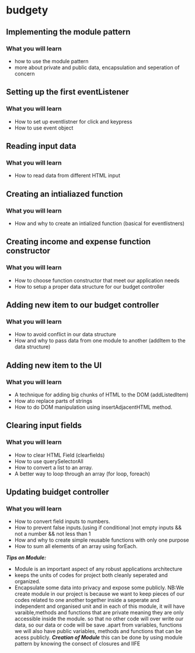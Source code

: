 # budgety
## Implementing the module pattern
### What you will learn 
- how to use the module pattern
- more about private and public data, encapsulation and seperation of concern 
## Setting up the first eventListener
### What you will learn 
- How to set up eventlistner for click and  keypress
- How to use event object 
## Reading input data
### What you will learn 
- How to read data from different HTML input

## Creating an intialiazed function
### What you will learn 
- How and why to create an intialized function (basical for eventlistners)

## Creating income and expense function constructor
### What you will learn 
- How to choose function constructor that meet our application needs
- How to setup a  proper data structure for our budget controller
## Adding new item to our budget controller
### What you will learn 
- How to avoid conflict in our data structure
- How and why to pass data from one module to another (addItem to the data structure)
## Adding new item to the UI
### What you will learn 
- A technique for adding big chunks of HTML to the DOM (addListedItem)
- How ato replace parts of strings 
- How to do DOM manipulation using insertAdjacentHTML method.
## Clearing input fields
### What you will learn 
- How to clear HTML Field (clearfields)
- How to use querySelectorAll 
- How to convert a list to an array.
- A better way to loop through an array (for loop, foreach)
## Updating buidget controller
### What you will learn 

- How to convert field inputs to numbers.
- How to prevent false inputs.(using if conditional )not empty inputs && not a number && not less than 1
- How and why to create simple reusable functions with only one purpose
- How to sum all elements of an array using forEach.



*********************Tips on Module:*********************
- Module is an important aspect of any robust applications architecture
- keeps the units of codes for project both cleanly seperated and organized.
- Encapsulate some data into privacy and expose some publicly.
NB:We create module in our project is because we want to keep pieces of our codes related to one another together inside a seperate and independent and organised unit and in each of this module, it will have varaible,methods and functions that are private meaning they are only accessible inside the module. so that no other code will over write our data, so our data or code will be save .apart from variables, functions we will also have public variables, methods and functions that can be acess publicly.
*********************Creation of Module*********************
this can be done by using module pattern by knowing the consect of closures and IIFE

